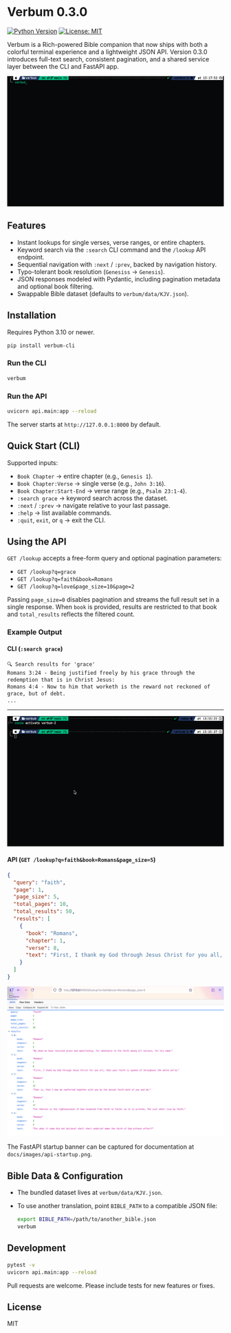 # Verbum 0.3.0

[![Python Version](https://img.shields.io/badge/python-3.10%2B-blue.svg)](https://www.python.org/)
[![License: MIT](https://img.shields.io/badge/license-MIT-green.svg)](LICENSE)

Verbum is a Rich-powered Bible companion that now ships with both a colorful terminal experience and a lightweight JSON API. Version 0.3.0 introduces full-text search, consistent pagination, and a shared service layer between the CLI and FastAPI app.

![How to use](docs/images/usage.gif)

## Features
- Instant lookups for single verses, verse ranges, or entire chapters.
- Keyword search via the `:search` CLI command and the `/lookup` API endpoint.
- Sequential navigation with `:next` / `:prev`, backed by navigation history.
- Typo-tolerant book resolution (`Genesiss` → `Genesis`).
- JSON responses modeled with Pydantic, including pagination metadata and optional book filtering.
- Swappable Bible dataset (defaults to `verbum/data/KJV.json`).

## Installation

Requires Python 3.10 or newer.

```bash
pip install verbum-cli
```

### Run the CLI

```bash
verbum
```

### Run the API

```bash
uvicorn api.main:app --reload
```

The server starts at `http://127.0.0.1:8000` by default.

## Quick Start (CLI)

Supported inputs:

- `Book Chapter` → entire chapter (e.g., `Genesis 1`).
- `Book Chapter:Verse` → single verse (e.g., `John 3:16`).
- `Book Chapter:Start-End` → verse range (e.g., `Psalm 23:1-4`).
- `:search grace` → keyword search across the dataset.
- `:next` / `:prev` → navigate relative to your last passage.
- `:help` → list available commands.
- `:quit`, `exit`, or `q` → exit the CLI.

## Using the API

`GET /lookup` accepts a free-form query and optional pagination parameters:

- `GET /lookup?q=grace`
- `GET /lookup?q=faith&book=Romans`
- `GET /lookup?q=love&page_size=10&page=2`

Passing `page_size=0` disables pagination and streams the full result set in a single response. When `book` is provided, results are restricted to that book and `total_results` reflects the filtered count.

### Example Output

#### CLI (`:search grace`)

```text
🔍 Search results for 'grace'
Romans 3:24 - Being justified freely by his grace through the redemption that is in Christ Jesus:
Romans 4:4 - Now to him that worketh is the reward not reckoned of grace, but of debt.
...
```

---

![CLI search screenshot](docs/images/cli-search.gif)


#### API (`GET /lookup?q=faith&book=Romans&page_size=5`)

```json
{
  "query": "faith",
  "page": 1,
  "page_size": 5,
  "total_pages": 10,
  "total_results": 50,
  "results": [
    {
      "book": "Romans",
      "chapter": 1,
      "verse": 8,
      "text": "First, I thank my God through Jesus Christ for you all, that your faith is spoken of throughout the whole world."
    }
  ]
}
```

![API lookup screenshot](docs/images/api-lookup.png)

The FastAPI startup banner can be captured for documentation at `docs/images/api-startup.png`.

## Bible Data & Configuration

- The bundled dataset lives at `verbum/data/KJV.json`.
- To use another translation, point `BIBLE_PATH` to a compatible JSON file:

  ```bash
  export BIBLE_PATH=/path/to/another_bible.json
  verbum
  ```

## Development

```bash
pytest -v
uvicorn api.main:app --reload
```

Pull requests are welcome. Please include tests for new features or fixes.

## License

MIT
